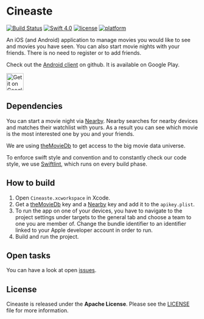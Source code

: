 # Cineaste

[![Build Status](https://travis-ci.org/ChristianNorbertBraun/Cineaste.svg?branch=master)](https://travis-ci.org/ChristianNorbertBraun/Cineaste)
[![Swift 4.0](https://img.shields.io/badge/Swift-4.0-orange.svg)](https://swift.org)
[![license](https://img.shields.io/badge/license-Apache-lightgrey.svg)](https://github.com/ChristianNorbertBraun/Cineaste/blob/master/LICENSE)
[![platform](https://img.shields.io/badge/platform-iOS_10+-lightgrey.svg)](https://img.shields.io/badge/platform-iOS_10+-lightgrey.svg)

An iOS (and Android) application to manage movies you would like to see and movies you have seen.
You can also start movie nights with your friends. There is no need to register or to add friends.

Check out the [Android client](https://github.com/marcelgross90/Cineaste) on github. It is available on Google Play.

<a href='https://play.google.com/store/apps/details?id=de.cineaste.android&pcampaignid=MKT-Other-global-all-co-prtnr-py-PartBadge-Mar2515-1'><img alt='Get it on Google Play' src='https://play.google.com/intl/en_us/badges/images/apps/en-play-badge.png' height="45px"/></a>

## Dependencies

You can start a movie night via [Nearby][nearbyLink]. Nearby searches for nearby devices and matches their watchlist with yours.
As a result you can see which movie is the most interested one by you and your friends.

We are using [theMovieDb][theMovieDb] to get access to the big movie data universe.

To enforce swift style and convention and to constantly check our code style, we use [Swiftlint](https://github.com/realm/SwiftLint), which runs on every build phase.

## How to build

1. Open `Cineaste.xcworkspace` in Xcode.
2. Get a [theMovieDb][theMovieDb] key and a [Nearby][nearbyLink] key and add it to the `apikey.plist`.
3. To run the app on one of your devices, you have to navigate to the project settings under targets to the general tab and choose a team to one you are member of. Change the bundle identifier to an identifier linked to your Apple developer account in order to run.
4. Build and run the project.

## Open tasks

You can have a look at open [issues](https://github.com/ChristianNorbertBraun/Cineaste/issues).

## License

Cineaste is released under the **Apache License**. Please see the [LICENSE](https://github.com/ChristianNorbertBraun/Cineaste/blob/master/LICENSE) file for more information.

[nearbyLink]: https://developers.google.com/nearby/messages/overview
[theMovieDb]: https://www.themoviedb.org/
